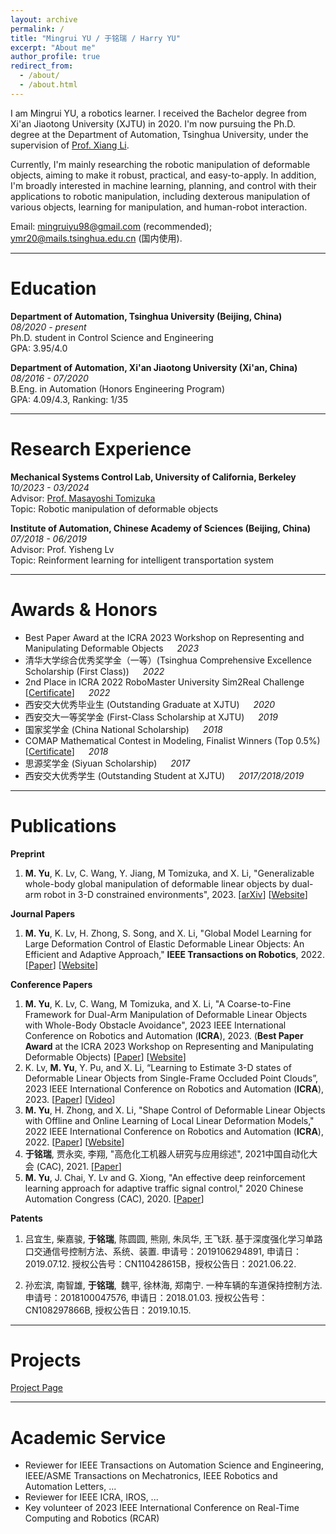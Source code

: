 ```yaml
---
layout: archive
permalink: /
title: "Mingrui YU / 于铭瑞 / Harry YU"
excerpt: "About me"
author_profile: true
redirect_from: 
  - /about/
  - /about.html
---
```


I am Mingrui YU, a robotics learner. I received the Bachelor degree from Xi'an Jiaotong University (XJTU) in 2020. I'm now pursuing the Ph.D. degree at the Department of Automation, Tsinghua University, under the supervision of [Prof. Xiang Li](https://sites.google.com/view/homepageoflixiang/home). 

Currently, I'm mainly researching the robotic manipulation of deformable objects, aiming to make it robust, practical, and easy-to-apply. 
In addition, I'm broadly interested in machine learning, planning, and control with their applications to robotic manipulation, including 
dexterous manipulation of various objects, learning for manipulation, and human-robot interaction.


Email: [mingruiyu98@gmail.com](mailto:mingruiyu98@gmail.com) (recommended); [ymr20@mails.tsinghua.edu.cn](mailto:ymr20@mails.tsinghua.edu.cn) (国内使用).

***

Education
======
**Department of Automation, Tsinghua University (Beijing, China)** &emsp; *08/2020 - present*  
Ph.D. student in Control Science and Engineering  
GPA: 3.95/4.0

**Department of Automation, Xi'an Jiaotong University (Xi'an, China)**  &emsp;  *08/2016 - 07/2020*  
B.Eng. in Automation (Honors Engineering Program)  
GPA: 4.09/4.3, Ranking: 1/35

***

Research Experience
======
**Mechanical Systems Control Lab, University of California, Berkeley** &emsp; *10/2023 - 03/2024*  
Advisor: [Prof. Masayoshi Tomizuka](https://me.berkeley.edu/people/masayoshi-tomizuka/)  
Topic: Robotic manipulation of deformable objects  

**Institute of Automation, Chinese Academy of Sciences (Beijing, China)** &emsp; *07/2018 - 06/2019*  
Advisor: Prof. Yisheng Lv  
Topic: Reinforment learning for intelligent transportation system


***

Awards & Honors
======
* Best Paper Award at the ICRA 2023 Workshop on Representing and Manipulating Deformable Objects &emsp; *2023* 
* 清华大学综合优秀奖学金（一等）(Tsinghua Comprehensive Excellence Scholarship (First Class)) &emsp; *2022*  
* 2nd Place in ICRA 2022 RoboMaster University Sim2Real Challenge [[Certificate](https://mingrui-yu.github.io/files/icra22_sim2real_certificate.pdf)] &emsp; *2022*  
* 西安交大优秀毕业生 (Outstanding Graduate at XJTU) &emsp; *2020*   
* 西安交大一等奖学金 (First-Class Scholarship at XJTU) &emsp; *2019*  
* 国家奖学金 (China National Scholarship) &emsp; *2018*  
* COMAP Mathematical Contest in Modeling, Finalist Winners (Top 0.5%) [[Certificate](https://mingrui-yu.github.io/files/mcm_certificate.pdf)] &emsp; *2018*  
* 思源奖学金 (Siyuan Scholarship) &emsp; *2017*  
* 西安交大优秀学生 (Outstanding Student at XJTU) &emsp; *2017/2018/2019*

***

Publications
======

**Preprint**
1. **M. Yu**, K. Lv, C. Wang, Y. Jiang, M Tomizuka, and X. Li, "Generalizable whole-body global manipulation of deformable linear objects by dual-arm robot in 3-D constrained environments", 2023. [[arXiv](https://arxiv.org/abs/2310.09899)] [[Website](https://mingrui-yu.github.io/DLO_planning_2/)]

**Journal Papers**
1. **M. Yu**, K. Lv, H. Zhong, S. Song, and X. Li, "Global Model Learning for Large Deformation Control of Elastic Deformable Linear Objects: An Efficient and Adaptive Approach," **IEEE Transactions on Robotics**, 2022. [[Paper](https://arxiv.org/abs/2205.04004)] [[Website](https://mingrui-yu.github.io/shape_control_DLO_2/)]

**Conference Papers**

1. **M. Yu**, K. Lv, C. Wang, M Tomizuka, and X. Li, "A Coarse-to-Fine Framework for Dual-Arm Manipulation of Deformable Linear Objects with Whole-Body Obstacle Avoidance", 2023 IEEE International Conference on Robotics and Automation (**ICRA**), 2023. (**Best Paper Award** at the ICRA 2023 Workshop on Representing and Manipulating Deformable Objects) [[Paper](https://arxiv.org/abs/2209.11145)] [[Website](https://mingrui-yu.github.io/DLO_planning)]
2. K. Lv, **M. Yu**, Y. Pu, and X. Li, “Learning to Estimate 3-D states of Deformable Linear Objects from Single-Frame Occluded Point Clouds”, 2023 IEEE International Conference on Robotics and Automation (**ICRA**), 2023. [[Paper](https://arxiv.org/abs/2210.01433)] [[Video](https://mingrui-yu.github.io/videos/ICRA23_DLO_perception_video.mp4)]
3. **M. Yu**, H. Zhong, and X. Li, "Shape Control of Deformable Linear Objects with Offline and Online Learning of Local Linear Deformation Models," 2022 IEEE International Conference on Robotics and Automation (**ICRA**), 2022. [[Paper](https://arxiv.org/abs/2109.11091)] [[Website](https://mingrui-yu.github.io/shape_control_DLO/)]
4. **于铭瑞**, 贾永奕, 李翔, "高危化工机器人研究与应用综述", 2021中国自动化大会 (CAC), 2021. [[Paper](https://kns.cnki.net/kcms/detail/detail.aspx?dbcode=CPFD&dbname=CPFDTEMP&filename=ZGZN202110001016&uniplatform=NZKPT&v=yTXq56-lHUDzP6r70Wst4lVFGnfv4CHYCDrmjizd_DZaM8yOR4dOTxj5IYdffmtQS2VgAE2EQ9Y%3d)]
5. **M. Yu**, J. Chai, Y. Lv and G. Xiong, "An effective deep reinforcement learning approach for adaptive traffic signal control," 2020 Chinese Automation Congress (CAC), 2020. [[Paper](https://doi.org/10.1109/CAC51589.2020.9327396)]

**Patents**
1. 吕宜生, 柴嘉骏, **于铭瑞**, 陈圆圆, 熊刚, 朱凤华, 王飞跃. 基于深度强化学习单路口交通信号控制方法、系统、装置. 申请号：2019106294891, 申请日：2019.07.12. 授权公告号：CN110428615B，授权公告日：2021.06.22.

1. 孙宏滨, 南智雄, **于铭瑞**, 魏平, 徐林海, 郑南宁. 一种车辆的车道保持控制方法. 申请号：2018100047576, 申请日：2018.01.03. 授权公告号：CN108297866B, 授权公告日：2019.10.15.

***

Projects
======
[Project Page](https://mingrui-yu.github.io/projects)

***

Academic Service
======

* Reviewer for IEEE Transactions on Automation Science and Engineering, IEEE/ASME Transactions on Mechatronics, IEEE Robotics and Automation Letters, ...
* Reviewer for IEEE ICRA, IROS, ...
* Key volunteer of 2023 IEEE International Conference on Real-Time Computing and Robotics (RCAR)



